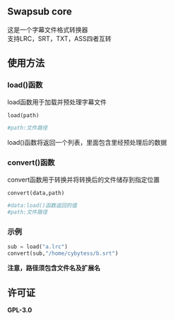 ## Swapsub core
这是一个字幕文件格式转换器  
支持LRC，SRT，TXT，ASS四者互转  
## 使用方法

### load()函数 
load函数用于加载并预处理字幕文件  
```python
load(path)

#path:文件路径 
```  
load()函数将返回一个列表，里面包含里经预处理后的数据  

### convert()函数 
convert函数用于转换并将转换后的文件储存到指定位置  
```python
convert(data,path)

#data:load()函数返回的值  
#path:文件路径
```  
 
### 示例
```python
sub = load("a.lrc")  
convert(sub,"/home/cybytess/b.srt")
```

**注意，路径须包含文件名及扩展名**  

## 许可证  
**GPL-3.0**
